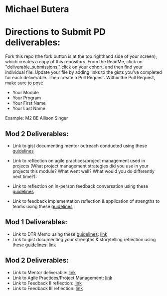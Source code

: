 # Michael Butera

# Directions to Submit PD deliverables:
Fork this repo (the fork button is at the top righthand side of your screen), which creates a copy of this repository. From the ReadMe, click on "deliverable_submissions," click on your cohort, and then find your individual file. Update your file by adding links to the gists you've completed for each deliverable. Then create a Pull Request. Within the Pull Request, make sure to post:

* Your Module
* Your Program
* Your First Name
* Your Last Name

Example: M2 BE Allison Singer

## Mod 2 Deliverables:
* Link to gist documenting mentor outreach conducted using these [guidelines](https://github.com/turingschool/career-development-curriculum/blob/master/module_two/cold_outreach_i_guidelines.md)

* Link to reflection on agile practices/project management used in projects (What project management strategies did you use in your projects this module? What went well? What would you do differently next time?):

* Link to reflection on in-person feedback conversation using these [guidelines](https://github.com/turingschool/career-development-curriculum/blob/master/module_two/feedback_conversation_reflection_guidelines.md)

* Link to feedback implementation reflection & application of strengths to teams using these [guidelines](https://github.com/turingschool/career-development-curriculum/blob/master/module_two/feedback_implementation_strengths_reflection.md)

## Mod 1 Deliverables:
* Link to DTR Memo using these [guidelines](https://github.com/turingschool/career-development-curriculum/blob/master/module_one/dtr_guidelines_memo.md): [link](https://gist.github.com/Boots2291/632225d7ee568ea9bc6fa44bd6794fed)
* Link to gist documenting your strengths & storytelling reflection using these [guidelines](https://github.com/turingschool/career-development-curriculum/blob/master/module_one/strengths_storytelling_reflection.md): [link](https://gist.github.com/Boots2291/c68b458a304bad91ef245ba7b06fdf13)

## Mod 2 Deliverables:
* Link to Mentor deliverable: [link](https://gist.github.com/Boots2291/be628b49776a96706084b781f3d97602)
* Link to Agile Practices/Project Management: [link](https://gist.github.com/Boots2291/4c11e7f7b0294c8dddbae574ba343ab0)
* Link to Feedback II reflection: [link](https://gist.github.com/Boots2291/a29cbbb89f0a5b9839334f9a0cbc0205)
* Link to Feedback III reflection: [link](https://gist.github.com/Boots2291/def633d4388ec0e82c8f9f17db27d700)
